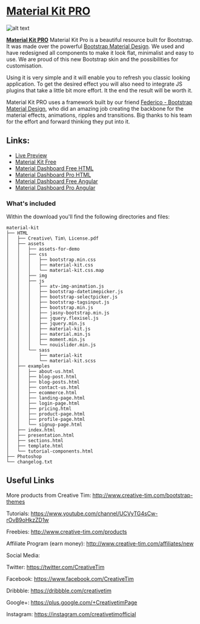 # [Material Kit PRO](http://demos.creative-tim.com/material-kit-pro/index.html)

![alt text](https://s3.amazonaws.com/creativetim_bucket/products/46/original/opt_mkp_thumbnail.jpg?1466002372 "Material Kit PRO")

**[Material Kit PRO](http://demos.creative-tim.com/material-kit-pro/index.html)** Material Kit Pro is a beautiful resource built for Bootstrap. It was made over the powerful [Bootstrap Material Design](http://fezvrasta.github.io/bootstrap-material-design/). We used and have redesigned all components to make it look flat, minimalist and easy to use. We are proud of this new Bootstrap skin and the possibilities for customisation.

Using it is very simple and it will enable you to refresh you classic looking application. To get the desired effect you will also need to integrate JS plugins that take a little bit more effort. It the end the result will be worth it.

Material Kit PRO uses a framework built by our friend [Federico - Bootstrap Material Design](http://fezvrasta.github.io/bootstrap-material-design/), who did an amazing job creating the backbone for the material effects, animations, ripples and transitions. Big thanks to his team for the effort and forward thinking they put into it.

## Links:

+ [Live Preview](http://demos.creative-tim.com/material-kit-pro/index.html)
+ [Material Kit Free](http://demos.creative-tim.com/material-kit/index.html)
+ [Material Dashboard Free HTML](http://demos.creative-tim.com/material-dashboard/examples/dashboard.html)
+ [Material Dashboard Pro HTML](http://demos.creative-tim.com/material-dashboard-pro/examples/dashboard.html)
+ [Material Dashboard Free Angular](http://md-angular2.creative-tim.com)
+ [Material Dashboard Pro Angular](http://md-pro-angular2.creative-tim.com/)


### What's included

Within the download you'll find the following directories and files:

```
material-kit
├── HTML
│   ├── Creative\ Tim\ License.pdf
│   ├── assets
│   │   ├── assets-for-demo
│   │   ├── css
│   │   │   ├── bootstrap.min.css
│   │   │   ├── material-kit.css
│   │   │   └── material-kit.css.map
│   │   ├── img
│   │   ├── js
│   │   │   ├── atv-img-animation.js
│   │   │   ├── bootstrap-datetimepicker.js
│   │   │   ├── bootstrap-selectpicker.js
│   │   │   ├── bootstrap-tagsinput.js
│   │   │   ├── bootstrap.min.js
│   │   │   ├── jasny-bootstrap.min.js
│   │   │   ├── jquery.flexisel.js
│   │   │   ├── jquery.min.js
│   │   │   ├── material-kit.js
│   │   │   ├── material.min.js
│   │   │   ├── moment.min.js
│   │   │   └── nouislider.min.js
│   │   └── sass
│   │       ├── material-kit
│   │       └── material-kit.scss
│   ├── examples
│   │   ├── about-us.html
│   │   ├── blog-post.html
│   │   ├── blog-posts.html
│   │   ├── contact-us.html
│   │   ├── ecommerce.html
│   │   ├── landing-page.html
│   │   ├── login-page.html
│   │   ├── pricing.html
│   │   ├── product-page.html
│   │   ├── profile-page.html
│   │   └── signup-page.html
│   ├── index.html
│   ├── presentation.html
│   ├── sections.html
│   ├── template.html
│   └── tutorial-components.html
├── Photoshop
└── changelog.txt
```

## Useful Links

More products from Creative Tim: <http://www.creative-tim.com/bootstrap-themes>

Tutorials: <https://www.youtube.com/channel/UCVyTG4sCw-rOvB9oHkzZD1w>

Freebies: <http://www.creative-tim.com/products>

Affiliate Program (earn money): <http://www.creative-tim.com/affiliates/new>

Social Media:

Twitter: <https://twitter.com/CreativeTim>

Facebook: <https://www.facebook.com/CreativeTim>

Dribbble: <https://dribbble.com/creativetim>

Google+: <https://plus.google.com/+CreativetimPage>

Instagram: <https://instagram.com/creativetimofficial>
